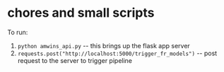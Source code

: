 # chores and small scripts

To run:

1. ```python amwins_api.py``` -- this brings up the flask app server
2. ```requests.post("http://localhost:5000/trigger_fr_models")``` -- post request to the server to trigger pipeline
